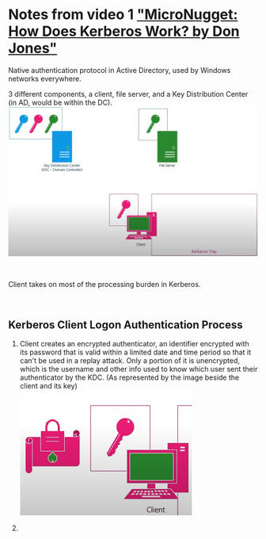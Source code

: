 
# Notes from video 1 ["MicroNugget: How Does Kerberos Work? by Don Jones"](https://www.youtube.com/watch?v=kp5d8Yv3-0c)  

Native authentication protocol in Active Directory, used by Windows networks everywhere.  

3 different components, a client, file server, and a Key Distribution Center (in AD, would be within the DC).  
![image](../images/Pasted%20image%2020230814110358.png)  

<br>

Client takes on most of the processing burden in Kerberos.  

<br>

## Kerberos Client Logon Authentication Process

1. Client creates an encrypted authenticator, an identifier encrypted with its password that is valid within a limited date and time period so that it can't be used in a replay attack. Only a portion of it is unencrypted, which is the username and other info used to know which user sent their authenticator by the KDC. (As represented by the image beside the client and its key)   
![image](../images/Pasted%20image%2020230814111749.png)  

2. 